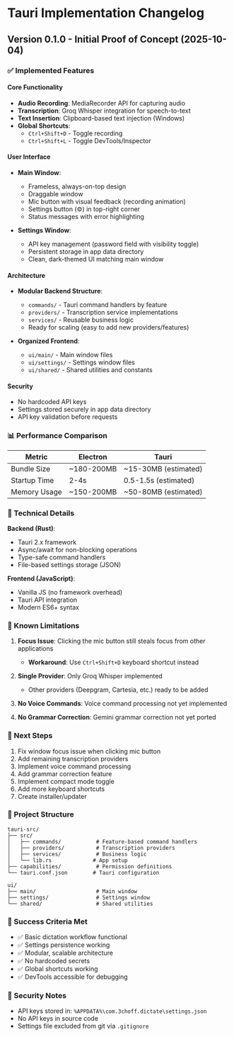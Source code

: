 # Tauri Implementation Changelog

## Version 0.1.0 - Initial Proof of Concept (2025-10-04)

### ✅ Implemented Features

#### Core Functionality
- **Audio Recording**: MediaRecorder API for capturing audio
- **Transcription**: Groq Whisper integration for speech-to-text
- **Text Insertion**: Clipboard-based text injection (Windows)
- **Global Shortcuts**:
  - `Ctrl+Shift+D` - Toggle recording
  - `Ctrl+Shift+L` - Toggle DevTools/Inspector

#### User Interface
- **Main Window**: 
  - Frameless, always-on-top design
  - Draggable window
  - Mic button with visual feedback (recording animation)
  - Settings button (⚙️) in top-right corner
  - Status messages with error highlighting
  
- **Settings Window**:
  - API key management (password field with visibility toggle)
  - Persistent storage in app data directory
  - Clean, dark-themed UI matching main window

#### Architecture
- **Modular Backend Structure**:
  - `commands/` - Tauri command handlers by feature
  - `providers/` - Transcription service implementations
  - `services/` - Reusable business logic
  - Ready for scaling (easy to add new providers/features)

- **Organized Frontend**:
  - `ui/main/` - Main window files
  - `ui/settings/` - Settings window files
  - `ui/shared/` - Shared utilities and constants

#### Security
- No hardcoded API keys
- Settings stored securely in app data directory
- API key validation before requests

### 📊 Performance Comparison

| Metric | Electron | Tauri |
|--------|----------|-------|
| Bundle Size | ~180-200MB | ~15-30MB (estimated) |
| Startup Time | 2-4s | 0.5-1.5s (estimated) |
| Memory Usage | ~150-200MB | ~50-80MB (estimated) |

### 🔧 Technical Details

**Backend (Rust)**:
- Tauri 2.x framework
- Async/await for non-blocking operations
- Type-safe command handlers
- File-based settings storage (JSON)

**Frontend (JavaScript)**:
- Vanilla JS (no framework overhead)
- Tauri API integration
- Modern ES6+ syntax

### 📝 Known Limitations

1. **Focus Issue**: Clicking the mic button still steals focus from other applications
   - **Workaround**: Use `Ctrl+Shift+D` keyboard shortcut instead
   
2. **Single Provider**: Only Groq Whisper implemented
   - Other providers (Deepgram, Cartesia, etc.) ready to be added

3. **No Voice Commands**: Voice command processing not yet implemented

4. **No Grammar Correction**: Gemini grammar correction not yet ported

### 🚀 Next Steps

1. Fix window focus issue when clicking mic button
2. Add remaining transcription providers
3. Implement voice command processing
4. Add grammar correction feature
5. Implement compact mode toggle
6. Add more keyboard shortcuts
7. Create installer/updater

### 📂 Project Structure

```
tauri-src/
├── src/
│   ├── commands/           # Feature-based command handlers
│   ├── providers/          # Transcription providers
│   ├── services/           # Business logic
│   └── lib.rs             # App setup
├── capabilities/           # Permission definitions
└── tauri.conf.json        # Tauri configuration

ui/
├── main/                   # Main window
├── settings/               # Settings window
└── shared/                 # Shared utilities
```

### 🎯 Success Criteria Met

- ✅ Basic dictation workflow functional
- ✅ Settings persistence working
- ✅ Modular, scalable architecture
- ✅ No hardcoded secrets
- ✅ Global shortcuts working
- ✅ DevTools accessible for debugging

### 🔐 Security Notes

- API keys stored in: `%APPDATA%\com.3choff.dictate\settings.json`
- No API keys in source code
- Settings file excluded from git via `.gitignore`
